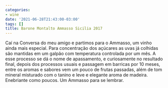 ```yaml
---
categories:
- wine
date: '2021-06-28T21:43:00-03:00'
tags: []
title: Barone Montalto Ammasso Sicilia 2017
---
```


Caí na Conversa do meu amigo e partimos para o Ammasso, um vinho ainda mais especial. Para concentração dos açúcares as uvas já colhidas são mantidas em um galpão com temperatura controlada por um mês. A esse processo se dá o nome de apassamento, e curiosamente no resultado final, depois dos processos usuais e passagem em barricas por 10 meses, entre os aromas e sabores vem um pouco de frutas passadas, além de tom mineral misturado com o tanino e leve e elegante aroma de madeira. Enebriante como poucos. Um Ammasso para se lembrar.